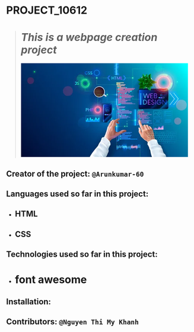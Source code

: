 # PROJECT_10612

> # _This is a webpage creation project_
>
> ![](bg.jpg)

## Creator of the project: `@Arunkumar-60`

## Languages used so far in this project:

- ## HTML
- ## CSS

## Technologies used so far in this project:

- # font awesome

## Installation:

## Contributors: `@Nguyen Thi My Khanh`
